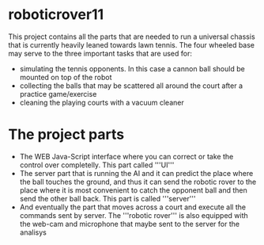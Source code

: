 # roboticrover11
This project contains all the parts that are needed to run a universal chassis that is currently heavily leaned towards lawn tennis. The four wheeled base may serve to the three important tasks that are used for:
* simulating the tennis opponents. In this case a cannon ball should be mounted on top of the robot
* collecting the balls that may be scattered all around the court after a practice game/exercise   
* cleaning the playing courts with a vacuum cleaner

# The project parts
* The WEB Java-Script interface where you can correct or take the control over completelly. This part called '''UI'''
* The server part that is running the AI and it can predict the place where the ball touches the ground, and thus it can send the robotic rover to the place where it is most convenient to catch the opponent ball and then send the other ball back. This part is called '''server'''
* And eventually the part that moves across a court and execute all the commands sent by server. The '''robotic rover''' is also equipped with the web-cam and microphone that maybe sent to the server for the analisys

